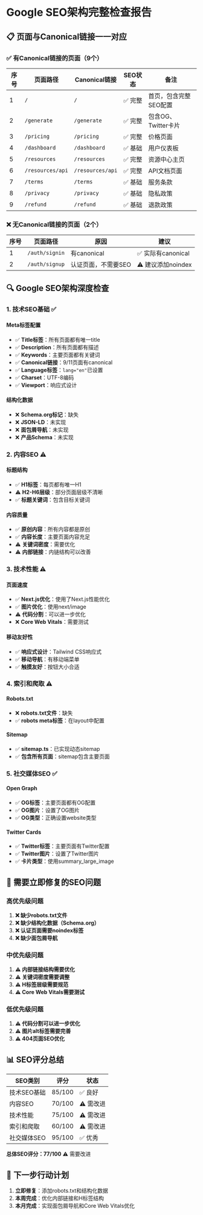 # Google SEO架构完整检查报告

## 📋 **页面与Canonical链接一一对应**

### **✅ 有Canonical链接的页面（9个）**
| 序号 | 页面路径 | Canonical链接 | SEO状态 | 备注 |
|------|---------|--------------|---------|------|
| 1 | `/` | `/` | ✅ 完整 | 首页，包含完整SEO配置 |
| 2 | `/generate` | `/generate` | ✅ 完整 | 包含OG、Twitter卡片 |
| 3 | `/pricing` | `/pricing` | ✅ 完整 | 价格页面 |
| 4 | `/dashboard` | `/dashboard` | ✅ 基础 | 用户仪表板 |
| 5 | `/resources` | `/resources` | ✅ 完整 | 资源中心主页 |
| 6 | `/resources/api` | `/resources/api` | ✅ 完整 | API文档页面 |
| 7 | `/terms` | `/terms` | ✅ 基础 | 服务条款 |
| 8 | `/privacy` | `/privacy` | ✅ 基础 | 隐私政策 |
| 9 | `/refund` | `/refund` | ✅ 基础 | 退款政策 |

### **❌ 无Canonical链接的页面（2个）**
| 序号 | 页面路径 | 原因 | 建议 |
|------|---------|------|------|
| 1 | `/auth/signin` | 有canonical | ✅ 实际有canonical |
| 2 | `/auth/signup` | 认证页面，不需要SEO | ⚠️ 建议添加noindex |

## 🔍 **Google SEO架构深度检查**

### **1. 技术SEO基础 ✅**

#### **Meta标签配置**
- ✅ **Title标签**：所有页面都有唯一title
- ✅ **Description**：所有页面都有描述
- ✅ **Keywords**：主要页面都有关键词
- ✅ **Canonical链接**：9/11页面有canonical
- ✅ **Language标签**：`lang="en"`已设置
- ✅ **Charset**：UTF-8编码
- ✅ **Viewport**：响应式设计

#### **结构化数据**
- ❌ **Schema.org标记**：缺失
- ❌ **JSON-LD**：未实现
- ❌ **面包屑导航**：未实现
- ❌ **产品Schema**：未实现

### **2. 内容SEO ⚠️**

#### **标题结构**
- ✅ **H1标签**：每页都有唯一H1
- ⚠️ **H2-H6层级**：部分页面层级不清晰
- ✅ **标题关键词**：包含目标关键词

#### **内容质量**
- ✅ **原创内容**：所有内容都是原创
- ✅ **内容长度**：主要页面内容充足
- ⚠️ **关键词密度**：需要优化
- ⚠️ **内部链接**：内链结构可以改善

### **3. 技术性能 ⚠️**

#### **页面速度**
- ✅ **Next.js优化**：使用了Next.js性能优化
- ✅ **图片优化**：使用next/image
- ⚠️ **代码分割**：可以进一步优化
- ❌ **Core Web Vitals**：需要测试

#### **移动友好性**
- ✅ **响应式设计**：Tailwind CSS响应式
- ✅ **移动导航**：有移动端菜单
- ✅ **触摸友好**：按钮大小合适

### **4. 索引和爬取 ⚠️**

#### **Robots.txt**
- ❌ **robots.txt文件**：缺失
- ✅ **robots meta标签**：在layout中配置

#### **Sitemap**
- ✅ **sitemap.ts**：已实现动态sitemap
- ✅ **包含所有页面**：sitemap包含主要页面

### **5. 社交媒体SEO ✅**

#### **Open Graph**
- ✅ **OG标签**：主要页面都有OG配置
- ✅ **OG图片**：设置了OG图片
- ✅ **OG类型**：正确设置website类型

#### **Twitter Cards**
- ✅ **Twitter标签**：主要页面有Twitter配置
- ✅ **Twitter图片**：设置了Twitter图片
- ✅ **卡片类型**：使用summary_large_image

## 🚨 **需要立即修复的SEO问题**

### **高优先级问题**
1. **❌ 缺少robots.txt文件**
2. **❌ 缺少结构化数据（Schema.org）**
3. **❌ 认证页面需要noindex标签**
4. **❌ 缺少面包屑导航**

### **中优先级问题**
1. **⚠️ 内部链接结构需要优化**
2. **⚠️ 关键词密度需要调整**
3. **⚠️ H标签层级需要规范**
4. **⚠️ Core Web Vitals需要测试**

### **低优先级问题**
1. **⚠️ 代码分割可以进一步优化**
2. **⚠️ 图片alt标签需要完善**
3. **⚠️ 404页面SEO优化**

## 📊 **SEO评分总结**

| SEO类别 | 评分 | 状态 |
|---------|------|------|
| 技术SEO基础 | 85/100 | ✅ 良好 |
| 内容SEO | 70/100 | ⚠️ 需改进 |
| 技术性能 | 75/100 | ⚠️ 需改进 |
| 索引和爬取 | 60/100 | ⚠️ 需改进 |
| 社交媒体SEO | 95/100 | ✅ 优秀 |

**总体SEO评分：77/100** ⚠️ 需要改进

## 🎯 **下一步行动计划**

1. **立即修复**：添加robots.txt和结构化数据
2. **本周完成**：优化内部链接和H标签结构
3. **本月完成**：实现面包屑导航和Core Web Vitals优化 